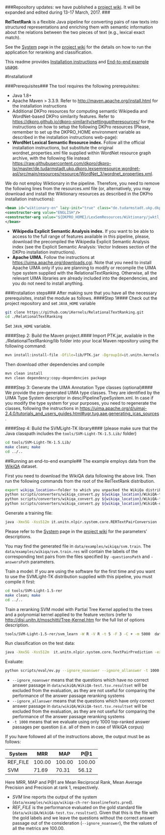 ###Repository updates: we have published a [project wiki](https://github.com/iKernels/RelTextRank/wiki). It will be expanded and edited during 13-17 March, 2017. ###


**RelTextRank** is a flexible Java pipeline for converting pairs of raw texts into structured representations and enriching them with semantic information about the relations between the two pieces of text (e.g., lexical exact match). 

See the [System](https://github.com/iKernels/RelTextRank/wiki/System-module) page in the [project wiki](https://github.com/iKernels/RelTextRank/wiki) for the details on how to run the application for reranking and classification.

This readme provides [Installation instructions](#installation) and  [End-to-end example usage](#running-an-end-to-end-example).


#Installation#

###Prerequisites###
The tool requires the following prerequisites:
*	Java 1.8+
*	Apache Maven > 3.3.9. Refer to http://maven.apache.org/install.html for the installation instructions
*	Additional DKPro resources for computing semantic Wikipedia and WordNet-based DKPro similarity features. Refer to https://dkpro.github.io/dkpro-similarity/settinguptheresources/ for the instructions on how to setup the following DKPro resources 
(Please, remember to set up the DKPRO_HOME environment variable as described in the installation instructions web-page):
  * **WordNet Lexical Semantic Resource index.**  Follow all the official installation instructions, but substitute the original wordnet_properties.xml file supplied within WordNet resource graph archive, with the following file instead: https://raw.githubusercontent.com/dkpro/dkpro-lsr/master/de.tudarmstadt.ukp.dkpro.lexsemresource.wordnet-asl/src/main/resources/resource/WordNet_3/wordnet_properties.xml.

 We do not employ Wiktionary in the pipeline. Therefore, you need to remove the following lines from the resources.xml file (or, alternatively, you may download and install the Wiktionary resources as described in the DKPro installation instructions):
 ```xml
<bean id="wiktionary-en" lazy-init="true" class="de.tudarmstadt.ukp.dkpro.lexsemresource.wiktionary.WiktionaryResource">
<constructor-arg value="ENGLISH"/>
<constructor-arg value="${DKPRO_HOME}/LexSemResources/Wiktionary/jwktl_0.15.2_en20100403"/>
</bean>
```
 *	**Wikipedia Explicit Semantic Analysis index.** If you want to be able to access to the full range of features available in this pipeline, please, download the precompiled the Wikipedia Explicit Semantic Analysis index (see the Explicit Semantic Analysis: Vector Indexes section of the DKPro installation instructions).
 *	**Apache UIMA.** Follow the instructions at https://uima.apache.org/downloads.cgi. Note that you need to install Apache UIMA only if you are planning to modify or recompile the UIMA type system supplied with the RelationalTextRanking. Otherwise, all the relevant UIMA libraries are already included into the dependencies, and you do not need to install anything.

###Installation steps###
After making sure that you have all the necessary prerequisites, install the module as follows.
####Step 1####
Check out the project repository and set ```JAVA_HOME``` variable
```bash
git clone https://github.com/iKernels/RelationalTextRanking.git
cd ./RelationalTextRanking
```
Set ```JAVA_HOME``` variable.

####Step 2: Build the Maven project.####
Import PTK.jar, available in the ./RelationalTextRanking/lib folder into your local Maven repository using the following command:
```bash
mvn install:install-file -Dfile=lib/PTK.jar -DgroupId=it.unitn.kernels.ptk -DartifactId=ptk -Dversion=1.0 -Dpackaging=jar
```
Then download other dependencies and compile
```bash
mvn clean install
mvn clean dependency:copy-dependencies package
```

####Step 3:	Generate the UIMA Annotation Type classes (optional)####
We provide the pre-generated UIMA type classes. They are identified by the UIMA Type System descriptor in desc/PipelineTypeSystem.xml.
In case if you modify the type system for your purposes, you need to regenerate the classes, following the instructions in https://uima.apache.org/d/uimaj-2.4.0/tutorials_and_users_guides.html#ugr.tug.aae.generating_jcas_sources.

####Step 4: Build the SVMLight-TK library####
(please make sure that the Java classpath includes the ```tools/SVM-Light-TK-1.5.Lib/``` folder)
```bash
cd tools/SVM-Light-TK-1.5.Lib/
make clean; make
cd ../..
```

##Running an end-to-end example##
The example employs data from the [WikiQA](https://www.microsoft.com/en-us/research/publication/wikiqa-a-challenge-dataset-for-open-domain-question-answering/) dataset.

First you need to download the WikiQA data following the above link.
Then run the following commands from the root of the RelTextRank distribution.

```bash
export wikiqa_location=<folder to which you unpacked the WikiQa distribution>
python scripts/converters/wikiqa_convert.py ${wikiqa_location}/WikiQA-train.tsv data/wikiQA/WikiQA-train.questions.txt  data/wikiQA/WikiQA-train.tsv.resultset
python scripts/converters/wikiqa_convert.py ${wikiqa_location}/WikiQA-test.tsv data/wikiQA/WikiQA-test.questions.txt  data/wikiQA/WikiQA-test.tsv.resultset
python scripts/converters/wikiqa_convert.py ${wikiqa_location}/WikiQA-dev.tsv data/wikiQA/WikiQA-dev.questions.txt  data/wikiQA/WikiQA-dev.tsv.resultset
```


Generate a training file:
```bash
java -Xmx5G -Xss512m it.unitn.nlpir.system.core.RERTextPairConversion -questionsPath data/wikiQA/WikiQA-train.questions.txt -answersPath data/wikiQA/WikiQA-train.tsv.resultset -outputDir data/examples/wikiqa -filePersistence CASes/wikiQA -candidatesToKeep 10 -mode train -expClassName it.unitn.nlpir.experiment.fqa.CHExperiment -featureExtractorClass it.unitn.nlpir.features.presets.BaselineFeatures
```
Please refer to the  [System](https://github.com/iKernels/RelTextRank/wiki/System-module) page in the [project wiki](https://github.com/iKernels/RelTextRank/wiki) for the parameters' descriptions.

You may find the generated file in ```data/examples/wikiqa/svm.train```. The ```data/examples/wikiqa/svm.train.res``` will contain the labels of the corresponding text pairs from the files specified by ```-questionsPath``` and ```-answersPath``` parameters.


Train a model:
If you are using the software for the first time and you want to use the SVMLight-TK distribution supplied with this pipeline, you must compile it first:
```bash
cd tools/SVM-Light-1.5-rer
make clean; make
cd ../..
```

Train a reranking SVM model with  Partial Tree Kernel applied to the trees and a polynomial kernel applied to the feature vectors (refer to http://disi.unitn.it/moschitti/Tree-Kernel.htm for the full list of options description.
```bash
tools/SVM-Light-1.5-rer/svm_learn -W R -V R -t 5 -F 3 -C + -m 5000  data/examples/wikiqa/svm.train data/wikiQA/wikiqa-ch-rer-baselinefeats.model  data/examples/wikiqa/wikiqa-ch-rer-baselinefeats.pred
```

Run classification on the test data:
```bash
java -Xmx5G -Xss512m  it.unitn.nlpir.system.core.TextPairPrediction -expClassName it.unitn.nlpir.experiment.fqa.CHExperiment -candidatesToKeep 1000 -svmModel data/wikiQA/wikiqa-ch-rer-baselinefeats.model -featureExtractorClass it.unitn.nlpir.features.presets.BaselineFeatures -questionsPath data/wikiQA/WikiQA-test.questions.txt -answersPath data/wikiQA/WikiQA-test.tsv.resultset -outputDir data/examples/wikiqa -outputFile wikiqa-ch-rer-baselinefeats.pred  -mode reranking -filePersistence CASes/wikiQA/test
```

Evaluate:
``` bash
python scripts/eval/ev.py --ignore_noanswer --ignore_allanswer -t 1000 data/wikiQA/WikiQA-test.tsv.resultset data/examples/wikiqa/wikiqa-ch-rer-baselinefeats.pred
```
* ``--ignore_noanswer`` means that the questions which have no correct answer passage in ``data/wikiQA/WikiQA-test.tsv.resultset`` will be excluded from the evaluation, as they are not useful for comparing the performance of the answer passage reranking systems 
* ``--ignore_allanswer`` means that the questions which have only correct answer  passage in ``data/wikiQA/WikiQA-test.tsv.resultset`` will be excluded from the evaluation, as they are not useful for comparing the performance of the answer passage reranking systems 
* ``-t 1000`` means that we evaluate using only 1000 top-ranked answer passages per question (i.e. all of them in case of WikiQA corpus)

If you have followed all of the instructions above, the output must be as follows:

| System | MRR | MAP  | P@1 |
|----|----|----|----|
|REF_FILE |  100.00 | 100.00 | 100.00 |
|SVM   |  71.69 |  70.31 |  56.12 |

Here MRR, MAP and P@1 are Mean Reciprocal Rank, Mean Average Precision and Precision at rank 1, respectively.
* *SVM* line reports the output of the system (``data/examples/wikiqa/wikiqa-ch-rer-baselinefeats.pred``).
* *REF_FILE* is the performance evaluated on the gold standard file  (``data/wikiQA/WikiQA-test.tsv.resultset``). Given that this is the file with the gold labels and we leave the questions without the correct answer passage out of the consideration (``--ignore_noanswer``), the the values of all the metrics are 100.00.


